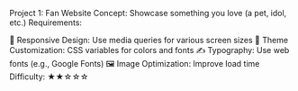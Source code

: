 Project 1: Fan Website
Concept: Showcase something you love (a pet, idol, etc.)
Requirements:

📱 Responsive Design: Use media queries for various screen sizes
🎨 Theme Customization: CSS variables for colors and fonts
✍️ Typography: Use web fonts (e.g., Google Fonts)
🖼️ Image Optimization: Improve load time
Difficulty: ★★☆☆☆
